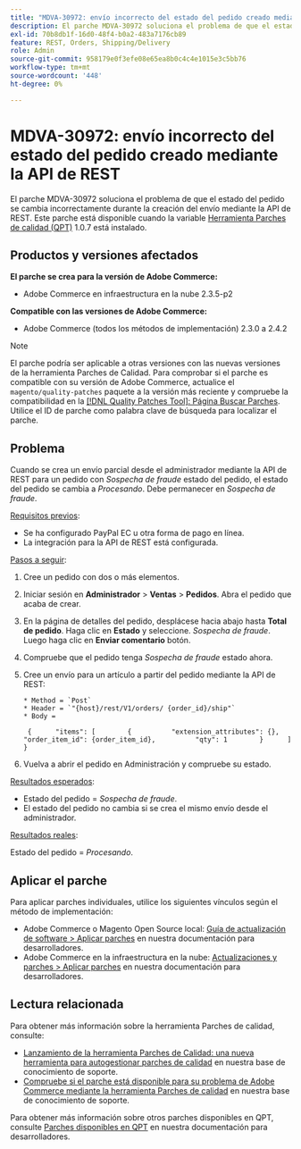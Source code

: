 ```yaml
---
title: "MDVA-30972: envío incorrecto del estado del pedido creado mediante la API de REST"
description: El parche MDVA-30972 soluciona el problema de que el estado del pedido se cambia incorrectamente durante la creación del envío mediante la API de REST. Este parche está disponible cuando está instalada la [Quality Patches Tool (QPT)](/help/announcements/adobe-commerce-announcements/magento-quality-patches-released-new-tool-to-self-serve-quality-patches.md) 1.0.7.
exl-id: 70b8db1f-16d0-48f4-b0a2-483a7176cb89
feature: REST, Orders, Shipping/Delivery
role: Admin
source-git-commit: 958179e0f3efe08e65ea8b0c4c4e1015e3c5bb76
workflow-type: tm+mt
source-wordcount: '448'
ht-degree: 0%

---
```


# MDVA-30972: envío incorrecto del estado del pedido creado mediante la API de REST

El parche MDVA-30972 soluciona el problema de que el estado del pedido se cambia incorrectamente durante la creación del envío mediante la API de REST. Este parche está disponible cuando la variable [Herramienta Parches de calidad (QPT)](/help/announcements/adobe-commerce-announcements/magento-quality-patches-released-new-tool-to-self-serve-quality-patches.md) 1.0.7 está instalado.

## Productos y versiones afectados

**El parche se crea para la versión de Adobe Commerce:**

* Adobe Commerce en infraestructura en la nube 2.3.5-p2

**Compatible con las versiones de Adobe Commerce:**

* Adobe Commerce (todos los métodos de implementación) 2.3.0 a 2.4.2

>[!NOTE]
>
>El parche podría ser aplicable a otras versiones con las nuevas versiones de la herramienta Parches de Calidad. Para comprobar si el parche es compatible con su versión de Adobe Commerce, actualice el `magento/quality-patches` paquete a la versión más reciente y compruebe la compatibilidad en la [[!DNL Quality Patches Tool]: Página Buscar Parches](https://devdocs.magento.com/quality-patches/tool.html#patch-grid). Utilice el ID de parche como palabra clave de búsqueda para localizar el parche.

## Problema

Cuando se crea un envío parcial desde el administrador mediante la API de REST para un pedido con *Sospecha de fraude* estado del pedido, el estado del pedido se cambia a *Procesando*. Debe permanecer en *Sospecha de fraude*.

<u>Requisitos previos</u>:

* Se ha configurado PayPal EC u otra forma de pago en línea.
* La integración para la API de REST está configurada.

<u>Pasos a seguir</u>:

1. Cree un pedido con dos o más elementos.
1. Iniciar sesión en **Administrador** > **Ventas** > **Pedidos**. Abra el pedido que acaba de crear.
1. En la página de detalles del pedido, desplácese hacia abajo hasta **Total de pedido**. Haga clic en **Estado** y seleccione. *Sospecha de fraude*. Luego haga clic en **Enviar comentario** botón.
1. Compruebe que el pedido tenga *Sospecha de fraude* estado ahora.
1. Cree un envío para un artículo a partir del pedido mediante la API de REST:

   ```
   * Method = `Post`
   * Header = `"{host}/rest/V1/orders/ {order_id}/ship"`
   * Body =
   ```

   ```
    {      "items": [        {          "extension_attributes": {},          "order_item_id": {order_item_id},          "qty": 1        }      ]    }
   ```

1. Vuelva a abrir el pedido en Administración y compruebe su estado.

<u>Resultados esperados</u>:

* Estado del pedido = *Sospecha de fraude*.
* El estado del pedido no cambia si se crea el mismo envío desde el administrador.

<u>Resultados reales</u>:

Estado del pedido = *Procesando*.

## Aplicar el parche

Para aplicar parches individuales, utilice los siguientes vínculos según el método de implementación:

* Adobe Commerce o Magento Open Source local: [Guía de actualización de software > Aplicar parches](https://devdocs.magento.com/guides/v2.4/comp-mgr/patching/mqp.html) en nuestra documentación para desarrolladores.
* Adobe Commerce en la infraestructura en la nube: [Actualizaciones y parches > Aplicar parches](https://devdocs.magento.com/cloud/project/project-patch.html) en nuestra documentación para desarrolladores.

## Lectura relacionada

Para obtener más información sobre la herramienta Parches de calidad, consulte:

* [Lanzamiento de la herramienta Parches de Calidad: una nueva herramienta para autogestionar parches de calidad](/help/announcements/adobe-commerce-announcements/magento-quality-patches-released-new-tool-to-self-serve-quality-patches.md) en nuestra base de conocimiento de soporte.
* [Compruebe si el parche está disponible para su problema de Adobe Commerce mediante la herramienta Parches de calidad](/help/support-tools/patches-available-in-qpt-tool/check-patch-for-magento-issue-with-magento-quality-patches.md) en nuestra base de conocimiento de soporte.

Para obtener más información sobre otros parches disponibles en QPT, consulte [Parches disponibles en QPT](https://devdocs.magento.com/quality-patches/tool.html#patch-grid) en nuestra documentación para desarrolladores.
